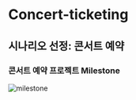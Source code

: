 # Concert-ticketing

## 시나리오 선정: 콘서트 예약
### 콘서트 예약 프로젝트 Milestone 
![milestone](https://github.com/si0852/Concert-ticketing/assets/64186698/2decfafa-dd3c-4c80-82d5-0d30d07a2a9f)